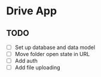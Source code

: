 # Drive App

## TODO

- [ ] Set up database and data model
- [ ] Move folder open state in URL
- [ ] Add auth
- [ ] Add file uploading
